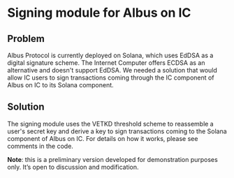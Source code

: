 # Signing module for Albus on IC

## Problem

Albus Protocol is currently deployed on Solana, which uses EdDSA as a digital signature scheme. The Internet Computer offers ECDSA as an alternative and doesn't support EdDSA. We needed a solution that would allow IC users to sign transactions coming through the IC component of Albus on IC to its Solana component.

## Solution

The signing module uses the VETKD threshold scheme to reassemble a user's secret key and derive a key to sign transactions coming to the Solana component of Albus on IC. For details on how it works, please see comments in the code.

**Note**: this is a preliminary version developed for demonstration purposes only. It’s open to discussion and modification.
